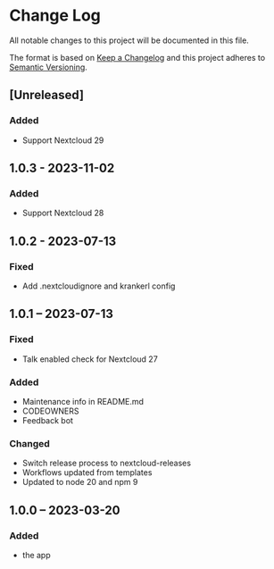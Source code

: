 # Change Log
All notable changes to this project will be documented in this file.

The format is based on [Keep a Changelog](http://keepachangelog.com/)
and this project adheres to [Semantic Versioning](http://semver.org/).

## [Unreleased]
### Added
- Support Nextcloud 29

## 1.0.3 - 2023-11-02
### Added
- Support Nextcloud 28

## 1.0.2 - 2023-07-13
### Fixed
- Add .nextcloudignore and krankerl config

## 1.0.1 – 2023-07-13
### Fixed
- Talk enabled check for Nextcloud 27

### Added
- Maintenance info in README.md
- CODEOWNERS
- Feedback bot

### Changed
- Switch release process to nextcloud-releases
- Workflows updated from templates
- Updated to node 20 and npm 9

## 1.0.0 – 2023-03-20
### Added
* the app
